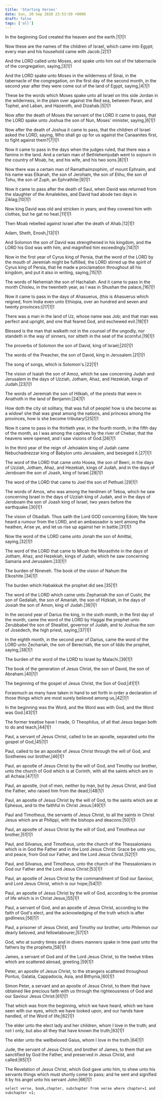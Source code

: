 ```yaml
---
title: 'Starting Verses'
date: Sun, 20 Sep 2020 23:53:50 +0000
draft: false
tags: ['all']
---
```


In the beginning God created the heaven and the earth.|1|1|1

Now these are the names of the children of Israel, which came into Egypt; every man and his household came with Jacob.|2|1|1

And the LORD called unto Moses, and spake unto him out of the tabernacle of the congregation, saying,|3|1|1

And the LORD spake unto Moses in the wilderness of Sinai, in the tabernacle of the congregation, on the first day of the second month, in the second year after they were come out of the land of Egypt, saying,|4|1|1

These be the words which Moses spake unto all Israel on this side Jordan in the wilderness, in the plain over against the Red sea, between Paran, and Tophel, and Laban, and Hazeroth, and Dizahab.|5|1|1

Now after the death of Moses the servant of the LORD it came to pass, that the LORD spake unto Joshua the son of Nun, Moses' minister, saying,|6|1|1

Now after the death of Joshua it came to pass, that the children of Israel asked the LORD, saying, Who shall go up for us against the Canaanites first, to fight against them?|7|1|1

Now it came to pass in the days when the judges ruled, that there was a famine in the land. And a certain man of Bethlehemjudah went to sojourn in the country of Moab, he, and his wife, and his two sons.|8|1|1

Now there was a certain man of Ramathaimzophim, of mount Ephraim, and his name was Elkanah, the son of Jeroham, the son of Elihu, the son of Tohu, the son of Zuph, an Ephrathite:|9|1|1

Now it came to pass after the death of Saul, when David was returned from the slaughter of the Amalekites, and David had abode two days in Ziklag;|10|1|1

Now king David was old and stricken in years; and they covered him with clothes, but he gat no heat.|11|1|1

Then Moab rebelled against Israel after the death of Ahab.|12|1|1

Adam, Sheth, Enosh,|13|1|1

And Solomon the son of David was strengthened in his kingdom, and the LORD his God was with him, and magnified him exceedingly.|14|1|1

Now in the first year of Cyrus king of Persia, that the word of the LORD by the mouth of Jeremiah might be fulfilled, the LORD stirred up the spirit of Cyrus king of Persia, that he made a proclamation throughout all his kingdom, and put it also in writing, saying,|15|1|1

The words of Nehemiah the son of Hachaliah. And it came to pass in the month Chisleu, in the twentieth year, as I was in Shushan the palace,|16|1|1

Now it came to pass in the days of Ahasuerus, (this is Ahasuerus which reigned, from India even unto Ethiopia, over an hundred and seven and twenty provinces:)|17|1|1

There was a man in the land of Uz, whose name was Job; and that man was perfect and upright, and one that feared God, and eschewed evil.|18|1|1

Blessed is the man that walketh not in the counsel of the ungodly, nor standeth in the way of sinners, nor sitteth in the seat of the scornful.|19|1|1

The proverbs of Solomon the son of David, king of Israel;|20|1|1

The words of the Preacher, the son of David, king in Jerusalem.|21|1|1

The song of songs, which is Solomon's.|22|1|1

The vision of Isaiah the son of Amoz, which he saw concerning Judah and Jerusalem in the days of Uzziah, Jotham, Ahaz, and Hezekiah, kings of Judah.|23|1|1

The words of Jeremiah the son of Hilkiah, of the priests that were in Anathoth in the land of Benjamin:|24|1|1

How doth the city sit solitary, that was full of people! how is she become as a widow! she that was great among the nations, and princess among the provinces, how is she become tributary!|25|1|1

Now it came to pass in the thirtieth year, in the fourth month, in the fifth day of the month, as I was among the captives by the river of Chebar, that the heavens were opened, and I saw visions of God.|26|1|1

In the third year of the reign of Jehoiakim king of Judah came Nebuchadnezzar king of Babylon unto Jerusalem, and besieged it.|27|1|1

The word of the LORD that came unto Hosea, the son of Beeri, in the days of Uzziah, Jotham, Ahaz, and Hezekiah, kings of Judah, and in the days of Jeroboam the son of Joash, king of Israel.|28|1|1

The word of the LORD that came to Joel the son of Pethuel.|29|1|1

The words of Amos, who was among the herdmen of Tekoa, which he saw concerning Israel in the days of Uzziah king of Judah, and in the days of Jeroboam the son of Joash king of Israel, two years before the earthquake.|30|1|1

The vision of Obadiah. Thus saith the Lord GOD concerning Edom; We have heard a rumour from the LORD, and an ambassador is sent among the heathen, Arise ye, and let us rise up against her in battle.|31|1|1

Now the word of the LORD came unto Jonah the son of Amittai, saying,|32|1|1

The word of the LORD that came to Micah the Morasthite in the days of Jotham, Ahaz, and Hezekiah, kings of Judah, which he saw concerning Samaria and Jerusalem.|33|1|1

The burden of Nineveh. The book of the vision of Nahum the Elkoshite.|34|1|1

The burden which Habakkuk the prophet did see.|35|1|1

The word of the LORD which came unto Zephaniah the son of Cushi, the son of Gedaliah, the son of Amariah, the son of Hizkiah, in the days of Josiah the son of Amon, king of Judah.|36|1|1

In the second year of Darius the king, in the sixth month, in the first day of the month, came the word of the LORD by Haggai the prophet unto Zerubbabel the son of Shealtiel, governor of Judah, and to Joshua the son of Josedech, the high priest, saying,|37|1|1

In the eighth month, in the second year of Darius, came the word of the LORD unto Zechariah, the son of Berechiah, the son of Iddo the prophet, saying,|38|1|1

The burden of the word of the LORD to Israel by Malachi.|39|1|1

The book of the generation of Jesus Christ, the son of David, the son of Abraham.|40|1|1

The beginning of the gospel of Jesus Christ, the Son of God;|41|1|1

Forasmuch as many have taken in hand to set forth in order a declaration of those things which are most surely believed among us,|42|1|1

In the beginning was the Word, and the Word was with God, and the Word was God.|43|1|1

The former treatise have I made, O Theophilus, of all that Jesus began both to do and teach,|44|1|1

Paul, a servant of Jesus Christ, called to be an apostle, separated unto the gospel of God,|45|1|1

Paul, called to be an apostle of Jesus Christ through the will of God, and Sosthenes our brother,|46|1|1

Paul, an apostle of Jesus Christ by the will of God, and Timothy our brother, unto the church of God which is at Corinth, with all the saints which are in all Achaia:|47|1|1

Paul, an apostle, (not of men, neither by man, but by Jesus Christ, and God the Father, who raised him from the dead;)|48|1|1

Paul, an apostle of Jesus Christ by the will of God, to the saints which are at Ephesus, and to the faithful in Christ Jesus:|49|1|1

Paul and Timotheus, the servants of Jesus Christ, to all the saints in Christ Jesus which are at Philippi, with the bishops and deacons:|50|1|1

Paul, an apostle of Jesus Christ by the will of God, and Timotheus our brother,|51|1|1

Paul, and Silvanus, and Timotheus, unto the church of the Thessalonians which is in God the Father and in the Lord Jesus Christ: Grace be unto you, and peace, from God our Father, and the Lord Jesus Christ.|52|1|1

Paul, and Silvanus, and Timotheus, unto the church of the Thessalonians in God our Father and the Lord Jesus Christ:|53|1|1

Paul, an apostle of Jesus Christ by the commandment of God our Saviour, and Lord Jesus Christ, which is our hope;|54|1|1

Paul, an apostle of Jesus Christ by the will of God, according to the promise of life which is in Christ Jesus,|55|1|1

Paul, a servant of God, and an apostle of Jesus Christ, according to the faith of God's elect, and the acknowledging of the truth which is after godliness;|56|1|1

Paul, a prisoner of Jesus Christ, and Timothy our brother, unto Philemon our dearly beloved, and fellowlabourer,|57|1|1

God, who at sundry times and in divers manners spake in time past unto the fathers by the prophets,|58|1|1

James, a servant of God and of the Lord Jesus Christ, to the twelve tribes which are scattered abroad, greeting.|59|1|1

Peter, an apostle of Jesus Christ, to the strangers scattered throughout Pontus, Galatia, Cappadocia, Asia, and Bithynia,|60|1|1

Simon Peter, a servant and an apostle of Jesus Christ, to them that have obtained like precious faith with us through the righteousness of God and our Saviour Jesus Christ:|61|1|1

That which was from the beginning, which we have heard, which we have seen with our eyes, which we have looked upon, and our hands have handled, of the Word of life;|62|1|1

The elder unto the elect lady and her children, whom I love in the truth; and not I only, but also all they that have known the truth;|63|1|1

The elder unto the wellbeloved Gaius, whom I love in the truth.|64|1|1

Jude, the servant of Jesus Christ, and brother of James, to them that are sanctified by God the Father, and preserved in Jesus Christ, and called:|65|1|1

The Revelation of Jesus Christ, which God gave unto him, to shew unto his servants things which must shortly come to pass; and he sent and signified it by his angel unto his servant John:|66|1|1

`select verse, book,chapter, subchapter from verse where chapter=1 and subchapter =1;`